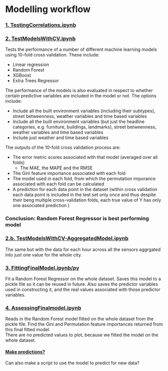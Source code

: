# Modelling workflow

###  <ins> 1. TestingCorrelations.ipynb  </ins>

###  <ins> 2. TestModelsWithCV.ipynb  </ins>
Tests the performance of a number of different machine learning models using 10-fold cross validation. These include:
* Linear regression
* Random Forest
* XGBoost
* Extra Trees Regressor

The performance of the models is also evaluated in respect to whether certain predictive variables are included in the model or not. The options include:
* Include all the built environment variables (including their subtypes), street betweenness, weather variables and time based variables
* Include all the built environment variables (but just the headline categories, e.g. furniture, buildings, landmarks), street betweenness, weather variables and time based variables
* Include just weather and time based variables

The outputs of the 10-fold cross validation process are:
* The error metric scores associated with that model (averaged over all folds)
    * The MAE, the MAPE and the RMSE
* The Gini feature importance associated with each fold
* The model used in each fold, from which the permutation imporance associated with each fold can be calculated
* A prediction for each data point in the dataset (within cross validation each data point is included in the test set only once and thus despite their beng multiple cross-validation folds, each true value of Y has only one associated prediction )

### <b> Conclusion: Random Forest Regressor is best performing model </b>


###  <ins> 2.b. TestModelsWithCV-AggregatedModel.ipynb  </ins>

The same but with the data for each hour across all the sensors aggrgated into just one value for the whole city.

###  <ins> 3. FittingFinalModel.ipynb/py  </ins>
Fit a Random Forest Regressor on the whole dataset. Saves this model to a pickle file so it can be reused in future. Also saves the predictor variables used in constructing it, and the real values associated with those predictor variables.

###  <ins> 4. AssessingFinalmodel.ipynb  </ins>
Reads in the Random Forest model fitted on the whole dataset from the pickle file. 
Find the Gini and Permutation feature importances returned from this final fitted model.  
There are no predicted values to plot, because we fitted the model on the whole dataset.

#### <ins> Make predictions? </ins>
Can also make a script to use the model to predict for new data?
